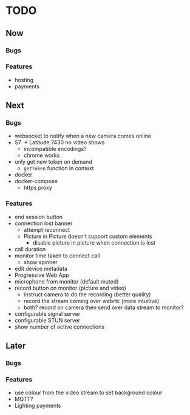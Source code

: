 # TODO
## Now
### Bugs

### Features
- hosting
- payments

## Next
### Bugs
- websocket to notify when a new camera comes online
- S7 -> Latitude 7430 no video shows
    - incompatible encodings?
    - chrome works
- only get new token on demand
    - `getToken` function in context
- docker
- docker-compose
    - https proxy

### Features
- end session button
- connection lost banner
    - attempt reconnect
    - Picture in Picture doesn't support custom elements
        - disable picture in picture when connection is lost
- call duration
- monitor time taken to connect call
    - show spinner
- edit device metadata
- Progressive Web App
- microphone from monitor (default muted)
- record button on monitor (picture and video)
    - instruct camera to do the recording (better quality)
    - record the stream coming over webrtc (more intuitive)
    - both? record on camera then send over data stream to monitor?
- configurable signal server
- configurable STUN server
- show number of active connections

## Later
### Bugs
### Features
- use colour from the video stream to set background colour
- MQTT?
- Lighting payments
